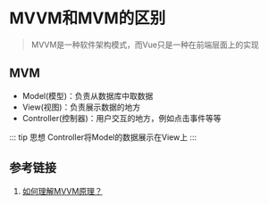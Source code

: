 
# MVVM和MVM的区别
> MVVM是一种软件架构模式，而Vue只是一种在前端层面上的实现

## MVM

- Model(模型)：负责从数据库中取数据
- View(视图)：负责展示数据的地方
- Controller(控制器)：用户交互的地方，例如点击事件等等

::: tip 思想
Controller将Model的数据展示在View上
:::



## 参考链接
1. [如何理解MVVM原理？](https://juejin.cn/post/6844904097544405000#heading-2)

